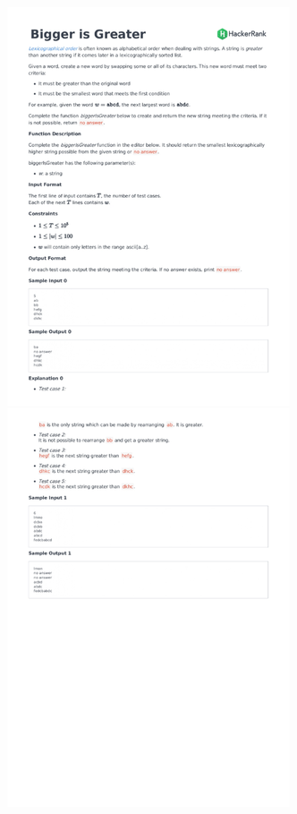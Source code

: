 ![Alt text](/ProblemStatement/bigger-is-greater-English_page-0001.jpg)
![Alt text](/ProblemStatement/bigger-is-greater-English_page-0002.jpg)